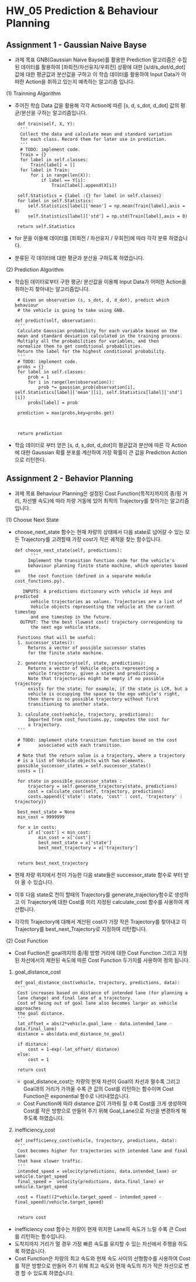# HW_05 Prediction & Behaviour Planning

## Assignment 1 - Gaussian Naive Bayse

- 과제 목표
    GNB(Gaussian Naive Bayse)를 활용한 Prediction 알고리즘은 수집된 데이터를 활용하여 [좌회전/차선유지/우회전] 상황에 대한 [s/d/s_dot/d_dot] 값에 대한 평균값과 분산값을 구하고 이 학습 데이터를 활용하여 Input Data가 어떠한 Action을 취하고 있는지 예측하는 알고리즘 입니다.



(1) Trainning Algorithm

 - 주어진 학습 Data 값을 활용해 각각 Action에 따른 [s, d, s_dot, d_dot] 값의 평균/분산을 구하는 알고리즘입니다.


 
        def train(self, X, Y):
         '''
         Collect the data and calculate mean and standard variation
         for each class. Record them for later use in prediction.
         '''
         # TODO: implement code.
         Train = {}
         for label in self.classes:
             Train[label] = []
         for label in Train:
             for i in range(len(X)):
                 if label == Y[i]:
                     Train[label].append(X[i])
                     
        self.Statistics = {label :{} for label in self.classes} 
        for label in self.Statistics:
            self.Statistics[label]['mean'] = np.mean(Train[label],axis = 0)
            self.Statistics[label]['std'] = np.std(Train[label],axis = 0)
            
        return self.Statistics 

 - for 문을 이용해 데이터를 [좌회전 / 차선유지 / 우회전]에 따라 각각 분류 하였습니다.
 - 분류된 각 데이터에 대한 평균과 분산을 구하도록 하였습니다.



(2) Prediction Algorithm

 - 학습된 데이터로부터 구한 평균/ 분산값을 이용해 Input Data가 어떠한 Action을 취하는지 찾아내는 알고리즘입니다.

        # Given an observation (s, s_dot, d, d_dot), predict which behaviour
        # the vehicle is going to take using GNB.
    
       def predict(self, observation):
        '''
        Calculate Gaussian probability for each variable based on the
        mean and standard deviation calculated in the training process.
        Multiply all the probabilities for variables, and then
        normalize them to get conditional probabilities.
        Return the label for the highest conditional probability.
        '''
        # TODO: implement code.
        probs = {}
        for label in self.classes:
            prob = 1
            for i in range(len(observation)):
                prob *= gaussian_prob(observation[i], self.Statistics[label]['mean'][i], self.Statistics[label]['std'][i])
            probs[label] = prob
        
        prediction = max(probs,key=probs.get)
        
        

        return prediction

 - 학습 데이터로 부터 얻은 [s, d, s_dot, d_dot]의 평균값과 분산에 따른 각 Action에 대한 Gaussian 확률 분포를 계산하여 가장 확률이 큰 값을 Prediction Action으로 리턴한다.






## Assignment 2 - Behavior Planning

- 과제 목표
    Behaviour Planning은 설정된 Cost Function(목적지까지의 종/횡 거리, 차선별 속도)에 따라 차량 거동에 있어 최적의 Trajectory를 찾아가는 알고리즘입니다.


(1) Choose Next State

 - choose_next_state 함수는 현재 차량의 상태에서 다음 state로 넘어갈 수 있는 모든 Trajectory를 고려할때 가장 cost가 작은 궤적을 찾는 함수입니다.


       def choose_next_state(self, predictions):
             '''
            Implement the transition function code for the vehicle's
            behaviour planning finite state machine, which operates based on
            the cost function (defined in a separate module cost_functions.py).
  
          INPUTS: A predictions dictionary with vehicle id keys and predicted
             vehicle trajectories as values. Trajectories are a list of
             Vehicle objects representing the vehicle at the current timestep
             and one timestep in the future.
         OUTPUT: The the best (lowest cost) trajectory corresponding to
             the next ego vehicle state.
 
        Functions that will be useful:
        1. successor_states():
            Returns a vector of possible successor states
            for the finite state machine.

        2. generate_trajectory(self, state, predictions):
            Returns a vector of Vehicle objects representing a
            vehicle trajectory, given a state and predictions.
            Note that trajectories might be empty if no possible trajectory
            exists for the state; for example, if the state is LCR, but a
            vehicle is occupying the space to the ego vehicle's right,
            then there is no possible trajectory without first
            transitioning to another state.

        3. calculate_cost(vehicle, trajectory, predictions):
            Imported from cost_functions.py, computes the cost for
            a trajectory.
        '''

        # TODO: implement state transition function based on the cost
        #       associated with each transition.

        # Note that the return value is a trajectory, where a trajectory
        # is a list of Vehicle objects with two elements.
        possible_successor_states = self.successor_states()
        costs = []
        
        for state in possible_successor_states :
            trajectory = self.generate_trajectory(state, predictions)
            cost = calculate_cost(self, trajectory, predictions)
            costs.append({'state': state, 'cost' : cost, 'trajectory' : trajectory})
        
        best_next_state = None
        min_cost = 9999999
        
        for x in costs:
            if x['cost'] < min_cost:
                min_cost = x['cost']
                best_next_state = x['state']
                best_next_trajectory = x['trajectory']
        

        return best_next_trajectory

 - 현재 차량 위치에서 천이 가능한 다음 state들은 successor_state 함수로 부터 받아 올 수 있습니다.
 - 이후 다음 state로 천이 할때의 Trajectory를 generate_trajectory함수로 생성하고 이 Trajectory에 대한 Cost를 미리 지정된 calculate_cost 함수를 사용하여 계산합니다.
 - 각각의 Trajectory에 대해서 계산된 cost가 가장 작은 Trajectory를 찾아내고 이 Trajectory를 best_next_Trajectory로 지정하여 리턴합니다.



(2) Cost Function

 - Cost Fuction은 goal까지의 종/횡 방향 거리에 대한 Cost Function 그리고 지정된 차선에서의 제한된 속도에 따른 Cost Function 두가지를 사용하여 정의 됩니다.

 1) goal_distance_cost


        def goal_distance_cost(vehicle, trajectory, predictions, data):
         '''
         Cost increases based on distance of intended lane (for planning a
         lane change) and final lane of a trajectory.
         Cost of being out of goal lane also becomes larger as vehicle approaches
         the goal distance.
         '''
         lat_offset = abs(2*vehicle.goal_lane - data.intended_lane - data.final_lane)
         distance = abs(data.end_distance_to_goal)
    
         if distance:
             cost = 1-exp(-lat_offset/ distance)
         else:
             cost = 1
    
         return cost

    - goal_distance_cost는 차량의 현재 차선이 Goal의 차선과 멀수록 그리고 Goal과의 거리가 가까울 수록 큰 값의 Cost를 리턴하는 함수이며 Cost Function은 exponential 함수로 나타내었습니다.
    - Cost Function에 따라 distance 값이 가까워 질 수록 Cost를 크게 생성하여 Cost를 작은 방향으로 만들어 주기 위해 Goal_Lane으로 차선을 변경하게 해주도록 하였습니다.

 2) inefficiency_cost

        def inefficiency_cost(vehicle, trajectory, predictions, data):
         '''
         Cost becomes higher for trajectories with intended lane and final lane
         that have slower traffic.
         '''
         intended_speed = velocity(predictions, data.intended_lane) or vehicle.target_speed
         final_speed =  velocity(predictions, data.final_lane) or vehicle.target_speed
    
         cost = float((2*vehicle.target_speed - intended_speed - final_speed)/vehicle.target_speed)
    
    
         return cost

   - inefficiency cost 함수는 차량이 현재 위치한 Lane의 속도가 느릴 수록 큰 Cost를 리턴하는 함수입니다.
   - 도착지까지 거리가 멀 경우 가장 빠른 속도를 유지할 수 있는 차선에서 주행을 하도록 하였습니다.
   - Cost Function은 차량의 최고 속도와 현재 속도 사이의 선형함수를 사용하여 Cost를 작은 방향으로 만들어 주기 위해 최고 속도와 현재 속도의 차가 작은 차선으로 변경 할 수 있도록 하였습니다.
